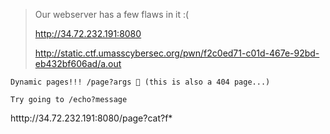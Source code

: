 >Our webserver has a few flaws in it :(
>
>http://34.72.232.191:8080
>
>http://static.ctf.umasscybersec.org/pwn/f2c0ed71-c01d-467e-92bd-eb432bf606ad/a.out



```
Dynamic pages!!! /page?args 🤔 (this is also a 404 page...)

Try going to /echo?message
```

htttp://34.72.232.191:8080/page?cat?f*
